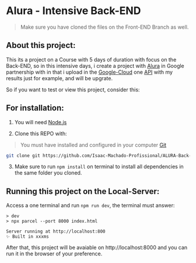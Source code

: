 # Alura - Intensive Back-END
> Make sure you have cloned the files on the Front-END Branch as well.

## About this project:

This its a project on a Course with 5 days of duration with focus on the Back-END, so in this intensive days, i create a project with [Alura](https://www.alura.com.br/imersao-dev-back-end-google-gemini) in Google partnership with in that i upload in the [Google-Cloud](https://cloud.google.com/?hl=en) one [API](https://back-end-integrating-google-gemini-api-579598324950.southamerica-east1.run.app/posts) with my results just for example, and will be upgrate.

So if you want to test or view this project, consider this:

## For installation:

1. You will need [Node.js](https://nodejs.org/)

2. Clone this REPO with: 
> You must have installed and configured in your computer [Git](https://git-scm.com/downloads)

```bash
git clone git https://github.com/Isaac-Machado-Profissional/ALURA-Back-END_Integrating_Google-Gemini-API.git
```

3. Make sure to run `npm install` on terminal to install all dependencies in the same folder you cloned.


## Running this project on the Local-Server:

Access a one terminal and run `npm run dev`, the terminal must answer:

```
> dev
> npx parcel --port 8000 index.html

Server running at http://localhost:800
✨ Built in xxxms

```

After that, this project will be avaiable on http://localhost:8000 and you can run it in the browser of your preference.

